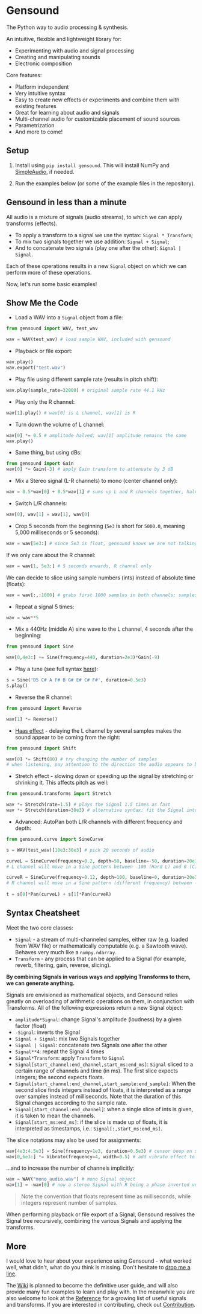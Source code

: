 # Gensound
The Python way to audio processing & synthesis. 

An intuitive, flexible and lightweight library for:
* Experimenting with audio and signal processing
* Creating and manipulating sounds
* Electronic composition

Core features:
* Platform independent
* Very intuitive syntax
* Easy to create new effects or experiments and combine them with existing features
* Great for learning about audio and signals
* Multi-channel audio for customizable placement of sound sources
* Parametrization
* And more to come!

## Setup

1. Install using `pip install gensound`.
This will install NumPy and [SimpleAudio](https://github.com/hamiltron/py-simple-audio), if needed.

2. Run the examples below (or some of the example files in the repository).

## Gensound in less than a minute
All audio is a mixture of signals (audio streams), to which we can apply transforms (effects).
* To apply a transform to a signal we use the syntax: `Signal * Transform`;
* To mix two signals together we use addition: `Signal + Signal`;
* And to concatenate two signals (play one after the other): `Signal | Signal`.

Each of these operations results in a new `Signal` object on which we can perform more of these operations.

Now, let's run some basic examples!

## Show Me the Code
* Load a WAV into a `Signal` object from a file:
```python
from gensound import WAV, test_wav

wav = WAV(test_wav) # load sample WAV, included with gensound
```

* Playback or file export:
```python
wav.play()
wav.export("test.wav")
```

* Play file using different sample rate (results in pitch shift):
```python
wav.play(sample_rate=32000) # original sample rate 44.1 kHz
```

* Play only the R channel:
```python
wav[1].play() # wav[0] is L channel, wav[1] is R
```

* Turn down the volume of L channel:
```python
wav[0] *= 0.5 # amplitude halved; wav[1] amplitude remains the same
wav.play()
```

* Same thing, but using dBs:
```python
from gensound import Gain
wav[0] *= Gain(-3) # apply Gain transform to attenuate by 3 dB
```

* Mix a Stereo signal (L-R channels) to mono (center channel only):
```python
wav = 0.5*wav[0] + 0.5*wav[1] # sums up L and R channels together, halving the amplitudes
```

* Switch L/R channels:
```python
wav[0], wav[1] = wav[1], wav[0]
```

* Crop 5 seconds from the beginning (`5e3` is short for `5000.0`, meaning 5,000 milliseconds or 5 seconds):
```python
wav = wav[5e3:] # since 5e3 is float, gensound knows we are not talking about channels
```
If we only care about the R channel:
```python
wav = wav[1, 5e3:] # 5 seconds onwards, R channel only
```
We can decide to slice using sample numbers (ints) instead of absolute time (floats):
```python
wav = wav[:,:1000] # grabs first 1000 samples in both channels; samples are in ints
```

* Repeat a signal 5 times:
```python
wav = wav**5
```

* Mix a 440Hz (middle A) sine wave to the L channel, 4 seconds after the beginning:
```python
from gensound import Sine

wav[0,4e3:] += Sine(frequency=440, duration=2e3)*Gain(-9)
```

* Play a tune (see full syntax [here](https://github.com/Quefumas/gensound/wiki/Melodic-Shorthand-Notation)):
```python
s = Sine('D5 C# A F# B G# E# C# F#', duration=0.5e3)
s.play()
```

* Reverse the R channel:
```python
from gensound import Reverse

wav[1] *= Reverse()
```

* [Haas effect](https://en.wikipedia.org/wiki/Precedence_effect) - delaying the L channel by several samples makes the sound appear to be coming from the right:
```python
from gensound import Shift

wav[0] *= Shift(80) # try changing the number of samples
# when listening, pay attention to the direction the audio appears to be coming from
```

* Stretch effect - slowing down or speeding up the signal by stretching or shrinking it. This affects pitch as well:
```python
from gensound.transforms import Stretch

wav *= Stretch(rate=1.5) # plays the Signal 1.5 times as fast
wav *= Stretch(duration=30e3) # alternative syntax: fit the Signal into 30 seconds
```



* Advanced: AutoPan both L/R channels with different frequency and depth:
```python
from gensound.curve import SineCurve

s = WAV(test_wav)[10e3:30e3] # pick 20 seconds of audio

curveL = SineCurve(frequency=0.2, depth=50, baseline=-50, duration=20e3)
# L channel will move in a Sine pattern between -100 (Hard L) and 0 (C)

curveR = SineCurve(frequency=0.12, depth=100, baseline=0, duration=20e3)
# R channel will move in a Sine pattern (different frequency) between -100 and 100
    
t = s[0]*Pan(curveL) + s[1]*Pan(curveR)
```


## Syntax Cheatsheet

Meet the two core classes:
* `Signal` - a stream of multi-channeled samples, either raw (e.g. loaded from WAV file) or mathematically computable (e.g. a Sawtooth wave). Behaves very much like a `numpy.ndarray`.
* `Transform` - any process that can be applied to a Signal (for example, reverb, filtering, gain, reverse, slicing).

**By combining Signals in various ways and applying Transforms to them, we can generate anything.**

Signals are envisioned as mathematical objects, and Gensound relies greatly on overloading of arithmetic operations on them, in conjunction with Transforms.
All of the following expressions return a new Signal object:
* `amplitude*Signal`: change Signal's amplitude (loudness) by a given factor (float)
* `-Signal`: inverts the Signal
* `Signal + Signal`: mix two Signals together
* `Signal | Signal`: concatenate two Signals one after the other
* `Signal**4`: repeat the Signal 4 times
* `Signal*Transform`: apply `Transform` to `Signal`
* `Signal[start_channel:end_channel,start_ms:end_ms]`: `Signal` sliced to a certain range of channels and time (in ms). The first slice expects integers; the second expects floats.
* `Signal[start_channel:end_channel,start_sample:end_sample]`: When the second slice finds integers instead of floats, it is interpreted as a range over samples instead of milliseconds.
   Note that the duration of this Signal changes according to the sample rate.
* `Signal[start_channel:end_channel]`: when a single slice of ints is given, it is taken to mean the channels.
* `Signal[start_ms:end_ms]`: if the slice is made up of floats, it is interpreted as timestamps, i.e.: `Signal[:,start_ms:end_ms]`.

The slice notations may also be used for assignments:
```python
wav[4e3:4.5e3] = Sine(frequency=1e3, duration=0.5e3) # censor beep on seconds 4-4.5
wav[0,6e3:] *= Vibrato(frequency=4, width=0.5) # add vibrato effect to L channel starting from second 6
```

...and to increase the number of channels implicitly:
```python
wav = WAV("mono_audio.wav") # mono Signal object
wav[1] = -wav[0] # now a stereo Signal with R being a phase inverted version of L
```

> Note the convention that floats represent time as milliseconds, while integers represent number of samples.

<!--
The overloading of basic arithmetic operators means that we can generate complex signals in a Pythonic way:
```python
f = 220 # fundamental frequency
sawtooth = (2/np.pi)*sum([((-1)**k/k)*Sine(frequency=k*f, duration=10e3) for k in range(1,11)])
# approximates a sawtooth wave by the first 10 harmonics
```
-->

When performing playback or file export of a Signal,
Gensound resolves the Signal tree recursively, combining the various Signals and applying the transforms.

## More
I would love to hear about your experience using Gensound - what worked well, what didn't, what do you think is missing.
Don't hesitate to [drop me a line](https://github.com/Quefumas/gensound/discussions).

The [Wiki](https://github.com/Quefumas/gensound/wiki) is planned to become the definitive user guide,
and will also provide many fun examples to learn and play with.
In the meanwhile you are also welcome to look at the [Reference](REFERENCE.md) for a growing list of useful signals and transforms.
If you are interested in contributing, check out [Contribution](CONTRIBUTING.md).











